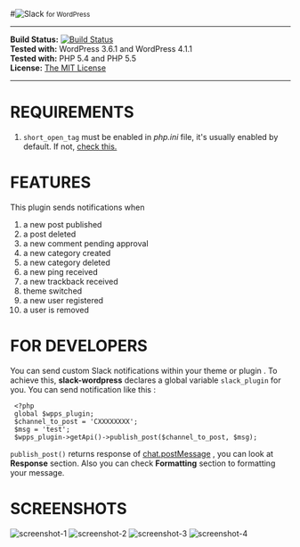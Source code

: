 #![Slack](img/slack.png) <small>for WordPress</small>



----------



**Build Status:** [![Build Status](https://travis-ci.org/erayalakese/slack-wordpress.svg?branch=master)](https://travis-ci.org/erayalakese/slack-wordpress)          
**Tested with:** WordPress 3.6.1 and WordPress 4.1.1  
**Tested with:** PHP 5.4 and PHP 5.5   
**License:** [The MIT License](http://opensource.org/licenses/MIT)



----------

# REQUIREMENTS
1. `short_open_tag` must be enabled in *php.ini* file, it's usually enabled by default. If not, [check this.](http://php.net/manual/en/ini.core.php#ini.short-open-tag)


# FEATURES
This plugin sends notifications when

 1. a new post published
 2. a post deleted
 3. a new comment pending approval 
 4. a new category created 
 5. a new category deleted
 6. a new ping received 
 7. a new trackback received 
 8. theme switched
 9. a new user registered
 10. a user is removed

 # FOR DEVELOPERS
 You can send custom Slack notifications within your theme or plugin . To achieve this, **slack-wordpress** declares a global variable `slack_plugin` for you. You can send notification like this :

     <?php
     global $wpps_plugin;
     $channel_to_post = 'CXXXXXXXX';
     $msg = 'test';
     $wpps_plugin->getApi()->publish_post($channel_to_post, $msg);

`publish_post()` returns response of [chat.postMessage](https://api.slack.com/methods/chat.postMessage) , you can look at **Response** section. Also you can check **Formatting** section to formatting your message.


# SCREENSHOTS
![screenshot-1](assets/screenshot-1.png)
![screenshot-2](assets/screenshot-2.png)
![screenshot-3](assets/screenshot-3.png)
![screenshot-4](assets/screenshot-4.png)